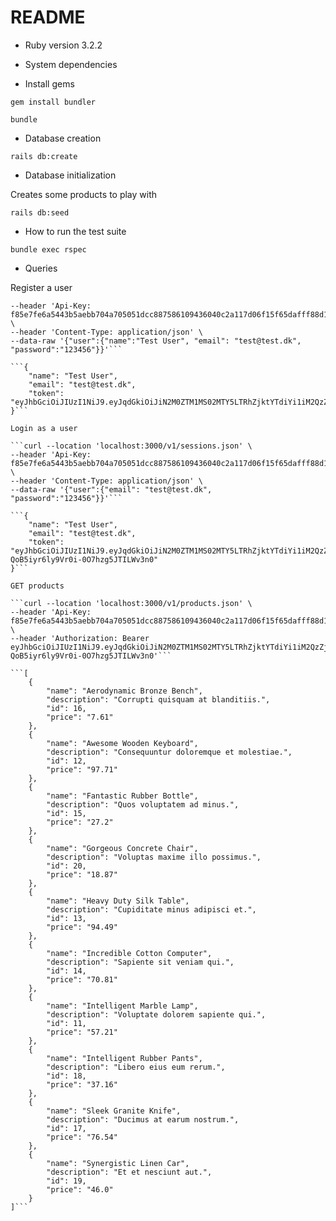 # README

* Ruby version 3.2.2

* System dependencies

* Install gems

`gem install bundler`

`bundle`

* Database creation

`rails db:create`

* Database initialization

Creates some products to play with

`rails db:seed`

* How to run the test suite

`bundle exec rspec`

* Queries

Register a user

```curl --location 'localhost:3000/v1/registrations.json' \
--header 'Api-Key: f85e7fe6a5443b5aebb704a705051dcc887586109436040c2a117d06f15f65dafff88d100848ca3dda067fe4c2f5ecf9eabb05878078aa08b2e49bb9be57d144' \
--header 'Content-Type: application/json' \
--data-raw '{"user":{"name":"Test User", "email": "test@test.dk", "password":"123456"}}'```

```{
    "name": "Test User",
    "email": "test@test.dk",
    "token": "eyJhbGciOiJIUzI1NiJ9.eyJqdGkiOiJiN2M0ZTM1MS02MTY5LTRhZjktYTdiYi1iM2QzZjU5NjQ0N2IiLCJzdWIiOiIyIiwic2NwIjoidXNlciIsImF1ZCI6bnVsbCwiaWF0IjoxNjk5NjA5NTgzLCJleHAiOjE2OTk2MTMxODN9.QuHkQzfxU18pn0U2qQYxj8UrfvDAEfjN_FlsKdPDBBU"
}```

Login as a user

```curl --location 'localhost:3000/v1/sessions.json' \
--header 'Api-Key: f85e7fe6a5443b5aebb704a705051dcc887586109436040c2a117d06f15f65dafff88d100848ca3dda067fe4c2f5ecf9eabb05878078aa08b2e49bb9be57d144' \
--header 'Content-Type: application/json' \
--data-raw '{"user":{"email": "test@test.dk", "password":"123456"}}'```

```{
    "name": "Test User",
    "email": "test@test.dk",
    "token": "eyJhbGciOiJIUzI1NiJ9.eyJqdGkiOiJiN2M0ZTM1MS02MTY5LTRhZjktYTdiYi1iM2QzZjU5NjQ0N2IiLCJzdWIiOiIyIiwic2NwIjoidXNlciIsImF1ZCI6bnVsbCwiaWF0IjoxNjk5NjA5Njc4LCJleHAiOjE2OTk2MTMyNzh9.mabywRuW5F-QoB5iyr6ly9Vr0i-0O7hzg5JTILWv3n0"
}```

GET products

```curl --location 'localhost:3000/v1/products.json' \
--header 'Api-Key: f85e7fe6a5443b5aebb704a705051dcc887586109436040c2a117d06f15f65dafff88d100848ca3dda067fe4c2f5ecf9eabb05878078aa08b2e49bb9be57d144' \
--header 'Authorization: Bearer eyJhbGciOiJIUzI1NiJ9.eyJqdGkiOiJiN2M0ZTM1MS02MTY5LTRhZjktYTdiYi1iM2QzZjU5NjQ0N2IiLCJzdWIiOiIyIiwic2NwIjoidXNlciIsImF1ZCI6bnVsbCwiaWF0IjoxNjk5NjA5Njc4LCJleHAiOjE2OTk2MTMyNzh9.mabywRuW5F-QoB5iyr6ly9Vr0i-0O7hzg5JTILWv3n0'```

```[
    {
        "name": "Aerodynamic Bronze Bench",
        "description": "Corrupti quisquam at blanditiis.",
        "id": 16,
        "price": "7.61"
    },
    {
        "name": "Awesome Wooden Keyboard",
        "description": "Consequuntur doloremque et molestiae.",
        "id": 12,
        "price": "97.71"
    },
    {
        "name": "Fantastic Rubber Bottle",
        "description": "Quos voluptatem ad minus.",
        "id": 15,
        "price": "27.2"
    },
    {
        "name": "Gorgeous Concrete Chair",
        "description": "Voluptas maxime illo possimus.",
        "id": 20,
        "price": "18.87"
    },
    {
        "name": "Heavy Duty Silk Table",
        "description": "Cupiditate minus adipisci et.",
        "id": 13,
        "price": "94.49"
    },
    {
        "name": "Incredible Cotton Computer",
        "description": "Sapiente sit veniam qui.",
        "id": 14,
        "price": "70.81"
    },
    {
        "name": "Intelligent Marble Lamp",
        "description": "Voluptate dolorem sapiente qui.",
        "id": 11,
        "price": "57.21"
    },
    {
        "name": "Intelligent Rubber Pants",
        "description": "Libero eius eum rerum.",
        "id": 18,
        "price": "37.16"
    },
    {
        "name": "Sleek Granite Knife",
        "description": "Ducimus at earum nostrum.",
        "id": 17,
        "price": "76.54"
    },
    {
        "name": "Synergistic Linen Car",
        "description": "Et et nesciunt aut.",
        "id": 19,
        "price": "46.0"
    }
]```